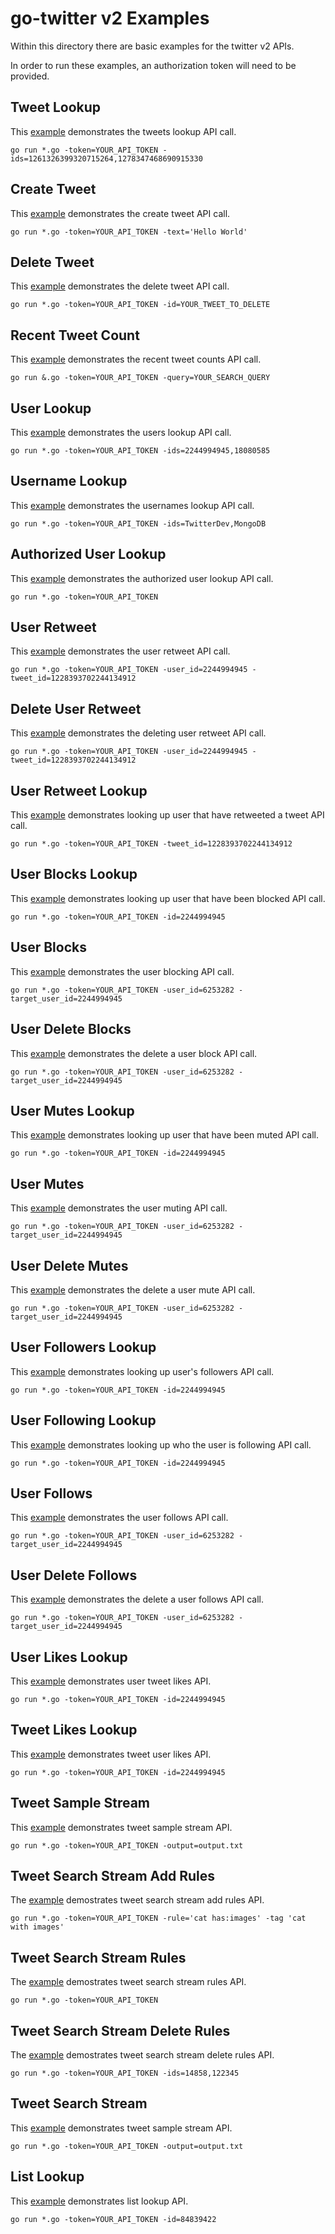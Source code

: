 # go-twitter v2 Examples
Within this directory there are basic examples for the twitter v2 APIs.

In order to run these examples, an authorization token will need to be provided.

## Tweet Lookup
This [example](./tweet-lookup) demonstrates the tweets lookup API call. 

```
go run *.go -token=YOUR_API_TOKEN -ids=1261326399320715264,1278347468690915330
```

## Create Tweet
This [example](./tweet-create) demonstrates the create tweet API call. 

```
go run *.go -token=YOUR_API_TOKEN -text='Hello World'
```

## Delete Tweet
This [example](./tweet-delete) demonstrates the delete tweet API call. 

```
go run *.go -token=YOUR_API_TOKEN -id=YOUR_TWEET_TO_DELETE
```

## Recent Tweet Count
This [example](./tweet-recent-counts) demonstrates the recent tweet counts API call.
```
go run &.go -token=YOUR_API_TOKEN -query=YOUR_SEARCH_QUERY
```

## User Lookup
This [example](./user-lookup) demonstrates the users lookup API call.

```
go run *.go -token=YOUR_API_TOKEN -ids=2244994945,18080585
```

## Username Lookup
This [example](./username-lookup) demonstrates the usernames lookup API call.

```
go run *.go -token=YOUR_API_TOKEN -ids=TwitterDev,MongoDB
```

## Authorized User Lookup
This [example](./auth-user-lookup) demonstrates the authorized user lookup API call.

```
go run *.go -token=YOUR_API_TOKEN
```

## User Retweet
This [example](./user-retweet) demonstrates the user retweet API call.

```
go run *.go -token=YOUR_API_TOKEN -user_id=2244994945 -tweet_id=1228393702244134912
```

## Delete User Retweet
This [example](./user-delete-retweet) demonstrates the deleting user retweet API call.

```
go run *.go -token=YOUR_API_TOKEN -user_id=2244994945 -tweet_id=1228393702244134912
```

## User Retweet Lookup
This [example](./user-retweet-lookup) demonstrates looking up user that have retweeted a tweet API call.

```
go run *.go -token=YOUR_API_TOKEN -tweet_id=1228393702244134912
```

## User Blocks Lookup
This [example](./user-blocks-lookup) demonstrates looking up user that have been blocked API call.

```
go run *.go -token=YOUR_API_TOKEN -id=2244994945
```
## User Blocks
This [example](./user-blocks) demonstrates the user blocking API call.

```
go run *.go -token=YOUR_API_TOKEN -user_id=6253282 -target_user_id=2244994945
```

## User Delete Blocks
This [example](./user-delete-blocks) demonstrates the delete a user block API call.

```
go run *.go -token=YOUR_API_TOKEN -user_id=6253282 -target_user_id=2244994945
```

## User Mutes Lookup
This [example](./user-mutes-lookup) demonstrates looking up user that have been muted API call.

```
go run *.go -token=YOUR_API_TOKEN -id=2244994945
```
## User Mutes
This [example](./user-mutes) demonstrates the user muting API call.

```
go run *.go -token=YOUR_API_TOKEN -user_id=6253282 -target_user_id=2244994945
```

## User Delete Mutes
This [example](./user-delete-mutes) demonstrates the delete a user mute API call.

```
go run *.go -token=YOUR_API_TOKEN -user_id=6253282 -target_user_id=2244994945
```

## User Followers Lookup
This [example](./user-followers-lookup) demonstrates looking up user's followers API call.

```
go run *.go -token=YOUR_API_TOKEN -id=2244994945
```

## User Following Lookup
This [example](./user-following-lookup) demonstrates looking up who the user is following API call.

```
go run *.go -token=YOUR_API_TOKEN -id=2244994945
```

## User Follows
This [example](./user-follows) demonstrates the user follows API call.

```
go run *.go -token=YOUR_API_TOKEN -user_id=6253282 -target_user_id=2244994945
```

## User Delete Follows
This [example](./user-delete-follows) demonstrates the delete a user follows API call.

```
go run *.go -token=YOUR_API_TOKEN -user_id=6253282 -target_user_id=2244994945
```

## User Likes Lookup
This [example](./user-like-lookup) demonstrates user tweet likes API.

```
go run *.go -token=YOUR_API_TOKEN -id=2244994945
```

## Tweet Likes Lookup
This [example](./tweet-like-lookup) demonstrates tweet user likes API.

```
go run *.go -token=YOUR_API_TOKEN -id=2244994945
```

## Tweet Sample Stream
This [example](./tweet-sample-stream) demonstrates tweet sample stream API.

```
go run *.go -token=YOUR_API_TOKEN -output=output.txt
```

## Tweet Search Stream Add Rules
The [example](./tweet-search-stream-add-rule) demostrates tweet search stream add rules API.

```
go run *.go -token=YOUR_API_TOKEN -rule='cat has:images' -tag 'cat with images'
```

## Tweet Search Stream Rules
The [example](./tweet-search-stream-rules) demostrates tweet search stream rules API.

```
go run *.go -token=YOUR_API_TOKEN
```

## Tweet Search Stream Delete Rules
The [example](./tweet-search-stream-delete-rule) demostrates tweet search stream delete rules API.

```
go run *.go -token=YOUR_API_TOKEN -ids=14858,122345
```

## Tweet Search Stream
This [example](./tweet-search-stream) demonstrates tweet sample stream API.

```
go run *.go -token=YOUR_API_TOKEN -output=output.txt
```

## List Lookup
This [example](./list-lookup) demonstrates list lookup API.

```
go run *.go -token=YOUR_API_TOKEN -id=84839422
```
